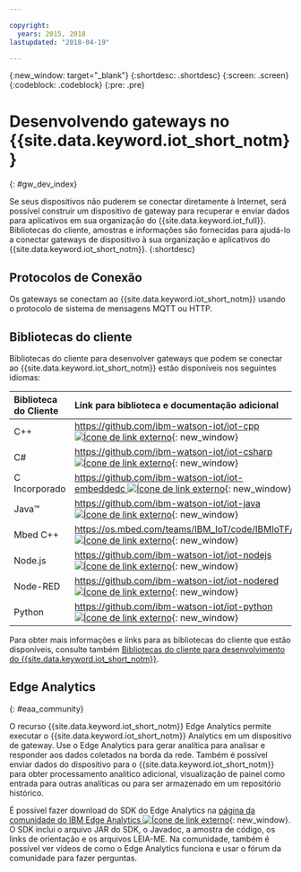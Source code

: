 ```yaml
---

copyright:
  years: 2015, 2018
lastupdated: "2018-04-19"

---
```


{:new_window: target="_blank"}
{:shortdesc: .shortdesc}
{:screen: .screen}
{:codeblock: .codeblock}
{:pre: .pre}

# Desenvolvendo gateways no {{site.data.keyword.iot_short_notm}}
{: #gw_dev_index}

Se seus dispositivos não puderem se conectar diretamente à Internet, será possível construir um dispositivo de gateway para recuperar e enviar dados para aplicativos em sua organização do {{site.data.keyword.iot_full}}. Bibliotecas do cliente, amostras e informações são fornecidas para ajudá-lo a conectar gateways de dispositivo à sua organização e aplicativos do {{site.data.keyword.iot_short_notm}}.
{:shortdesc}

## Protocolos de Conexão
Os gateways se conectam ao {{site.data.keyword.iot_short_notm}} usando o protocolo de sistema de mensagens MQTT ou HTTP. 

## Bibliotecas do cliente
Bibliotecas do cliente para desenvolver gateways que podem se conectar ao {{site.data.keyword.iot_short_notm}} estão disponíveis nos seguintes idiomas:

|Biblioteca do Cliente |Link para biblioteca e documentação adicional
|:---|:---
|C++|[https://github.com/ibm-watson-iot/iot-cpp ![Ícone de link externo](../../../icons/launch-glyph.svg "Ícone de link externo")](https://github.com/ibm-watson-iot/iot-cpp){: new_window}
|C#|[https://github.com/ibm-watson-iot/iot-csharp ![Ícone de link externo](../../../icons/launch-glyph.svg "Ícone de link externo")](https://github.com/ibm-watson-iot/iot-csharp){: new_window}
|C Incorporado| [https://github.com/ibm-watson-iot/iot-embeddedc ![Ícone de link externo](../../../icons/launch-glyph.svg "Ícone de link externo")](https://github.com/ibm-watson-iot/iot-embeddedc){: new_window}
|Java™|[https://github.com/ibm-watson-iot/iot-java ![Ícone de link externo](../../../icons/launch-glyph.svg "Ícone de link externo")](https://github.com/ibm-watson-iot/iot-java){: new_window}
|Mbed C++|[https://os.mbed.com/teams/IBM_IoT/code/IBMIoTF/ ![Ícone de link externo](../../../icons/launch-glyph.svg "Ícone de link externo")](https://os.mbed.com/teams/IBM_IoT/code/IBMIoTF/){: new_window}
|Node.js|[https://github.com/ibm-watson-iot/iot-nodejs ![Ícone de link externo](../../../icons/launch-glyph.svg "Ícone de link externo")](https://github.com/ibm-watson-iot/iot-nodejs){: new_window}
|Node-RED|[https://github.com/ibm-watson-iot/iot-nodered ![Ícone de link externo](../../../icons/launch-glyph.svg "Ícone de link externo")](https://github.com/ibm-watson-iot/iot-nodered){: new_window}
|Python|[https://github.com/ibm-watson-iot/iot-python ![Ícone de link externo](../../../icons/launch-glyph.svg "Ícone de link externo")](https://github.com/ibm-watson-iot/iot-python){: new_window}

Para obter mais informações e links para as bibliotecas do cliente que estão disponíveis, consulte também [Bibliotecas do cliente para desenvolvimento do {{site.data.keyword.iot_short_notm}}](../iot_platform_client_lib.html).

## Edge Analytics
{: #eaa_community}

O recurso {{site.data.keyword.iot_short_notm}} Edge Analytics permite executar o {{site.data.keyword.iot_short_notm}} Analytics em um dispositivo de gateway. Use o Edge Analytics para gerar analítica para analisar e responder aos dados coletados na borda da rede. Também é possível enviar dados do dispositivo para o {{site.data.keyword.iot_short_notm}} para obter processamento analítico adicional, visualização de painel como entrada para outras analíticas ou para ser armazenado em um repositório histórico.

É possível fazer download do SDK do Edge Analytics na [página da comunidade do IBM Edge Analytics ![Ícone de link externo](../../../icons/launch-glyph.svg "Ícone de link externo")](https://www.ibm.com/developerworks/community/groups/service/html/communitystart?communityUuid=3df173af-0c21-4b9c-9fd1-e8e5561ef460&ftHelpTip=true){: new_window}. O SDK inclui o arquivo JAR do SDK, o Javadoc, a amostra de código, os links de orientação e os arquivos LEIA-ME. Na comunidade, também é possível ver vídeos de como o Edge Analytics funciona e usar o fórum da comunidade para fazer perguntas.

